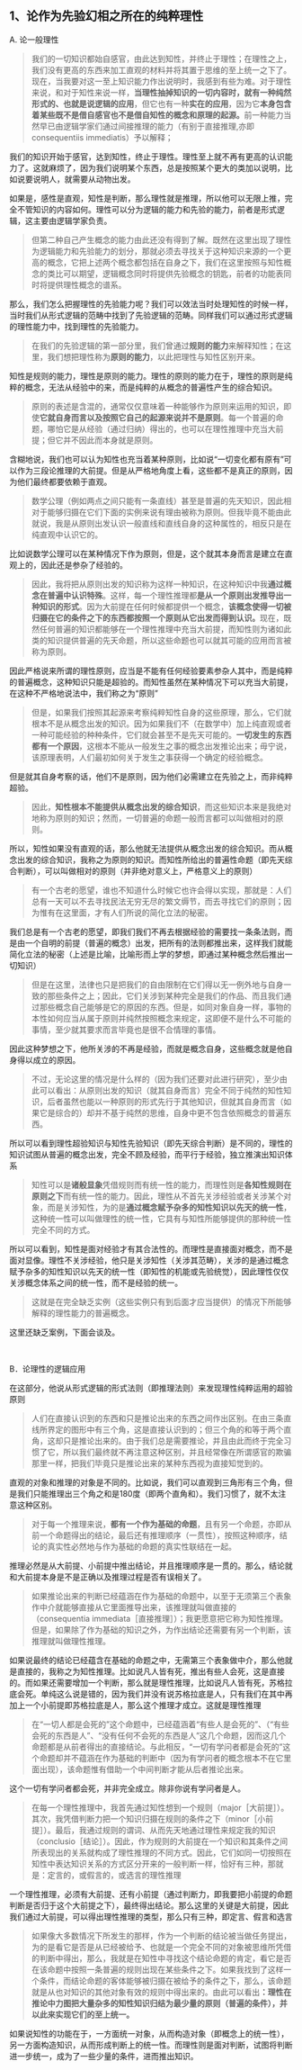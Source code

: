 <h2>1、<b>论作为先验幻相之所在的纯粹理性</b></h2><p>A. 论一般理性</p><blockquote>我们的一切知识都始自感官，由此达到知性，并终止于理性；在理性之上，我们没有更高的东西来加工直观的材料并将其置于思维的至上统一之下了。现在，当我要对这一至上知识能力作出说明时，我感到有些为难。对于理性来说，和对于知性来说一样，<b>当理性抽掉知识的一切内容时，就有一种纯然形式的、也就是说逻辑的应用</b>，但它也有一种<b>实在的应用</b>，因为它<b>本身包含着某些既不是借自感官也不是借自知性的概念和原理的起源。</b>前一种能力当然早已由逻辑学家们通过间接推理的能力（有别于直接推理,亦即consequentiis immediatis）予以解释；</blockquote><p>我们的知识开始于感官，达到知性，终止于理性。理性至上就不再有更高的认识能力了。这就麻烦了，因为我们说明某个东西，总是按照某个更大的类加以说明，比如说要说明人，就需要从动物出发。</p><p>如果是，感性是直观，知性是判断，那么理性就是推理，所以他可以无限上推，完全不管知识的内容如何。理性可以分为逻辑的能力和先验的能力，前者是形式逻辑，这主要由逻辑学家负责。</p><blockquote>但第二种自己产生概念的能力由此还没有得到了解。既然在这里出现了理性为逻辑能力和先验能力的划分，那就必须去寻找关于这种知识来源的一个更高的概念，它把上述两个概念都包括在自身之下，我们在这里按照与知性概念的类比可以期望，逻辑概念同时将提供先验概念的钥匙，前者的功能表同时将提供理性概念的谱系。</blockquote><p>那么，我们怎么把握理性的先验能力呢？我们可以效法当时处理知性的时候一样，当时我们从形式逻辑的范畴中找到了先验逻辑的范畴。同样我们可以通过形式逻辑的理性能力中，找到理性的先验能力。</p><blockquote>在我们的先验逻辑的第一部分里，我们曾通过<b>规则的能力</b>来解释知性；在这里，我们想把理性称为<b>原则的能力</b>，以此把理性与知性区别开来。</blockquote><p>知性是规则的能力，理性是原则的能力。理性的原则的能力在于，理性的原则是纯粹的概念，无法从经验中的来，而是纯粹的从概念的普遍性产生的综合知识。</p><blockquote>原则的表述是含混的，通常仅仅意味着一种能够作为原则来运用的知识，即使<b>它就自身而言以及按照它自己的起源来说并不是原则</b>。每一个普遍的命题，哪怕它是从经验（通过归纳）得出的，也可以在理性推理中充当大前提；但它并不因此而本身就是原则。</blockquote><p>含糊地说，我们也可以认为知性也充当着某种原则，比如说“一切变化都有原有”可以作为三段论推理的大前提。但是从严格地角度上看，这些都不是真正的原则，因为他们最终都要依赖于直观。</p><blockquote>数学公理（例如两点之间只能有一条直线）甚至是普遍的先天知识，因此相对于能够归摄在它们下面的实例来说有理由被称为原则。但我毕竟不能由此就说，我是从原则出发认识一般直线和直线自身的这种属性的，相反只是在纯直观中认识它的。</blockquote><p>比如说数学公理可以在某种情况下作为原则，但是，这个就其本身而言是建立在直观上的，因此还是参杂了经验的。</p><blockquote>因此，我将把从原则出发的知识称为这样一种知识，在这种知识中我<b>通过概念在普遍中认识特殊</b>。这样，每一个理性推理都<b>是从一个原则出发推导出一种知识的形式</b>。因为大前提在任何时候都提供一个概念，<b>该概念使得一切被归摄在它的条件之下的东西都按照一个原则从它出发而得到认识。</b>现在，既然任何普遍的知识都能够在一个理性推理中充当大前提，而知性则为诸如此类的知识提供普遍的先天命题，所以这些命题也可以就其可能的应用而言被称为原则。</blockquote><p>因此严格说来所谓的理性原则，应当是不能有任何经验要素参杂人其中，而是纯粹的普遍概念，这种知识只能是超验的。而知性虽然在某种情况下可以充当大前提，在这种不严格地说法中，我们称之为“原则”</p><blockquote>但是，如果我们按照其起源来考察纯粹知性自身的这些原理，那么，它们就根本不是从概念出发的知识。因为如果我们不（在数学中）加上纯直观或者一种可能经验的种种条件，它们就会甚至不是先天可能的。<b>一切发生的东西都有一个原因</b>，这根本不能从一般发生之事的概念出发推论出来；毋宁说，该原理表明，人们最初如何关于发生之事获得一个确定的经验概念。</blockquote><p>但是就其自身考察的话，他们不是原则，因为他们必需建立在先验之上，而非纯粹超验。</p><blockquote>因此，<b>知性根本不能提供从概念出发的综合知识</b>，而这些知识本来是我绝对地称为原则的知识；然而，一切普遍的命题一般而言都可以叫做相对的原则。</blockquote><p>所以，知性如果没有直观的话，那么他就无法提供从概念出发的综合知识。而从概念出发的综合知识，我称之为原则的知识。而知性所给出的普遍性命题（即先天综合判断），可以叫做相对的原则（并非绝对意义上，严格意义上的原则）</p><blockquote>有一个古老的愿望，谁也不知道什么时候它也许会得以实现，那就是：人们总有一天可以不去寻找民法无穷无尽的繁文缛节，而去寻找它们的原则；因为惟有在这里面，才有人们所说的简化立法的秘密。</blockquote><p>我们总是有一个古老的愿望，即我们我们不再去根据经验的需要找一条条法则，而是由一个自明的前提（普遍的概念）出发，把所有的法则都推出来，这样我们就能简化立法的秘密（上述是比喻，比喻形而上学的梦想，即通过某种概念然后推出一切知识）</p><blockquote>但是在这里，法律也只是把我们的自由限制在它们得以无一例外地与自身一致的那些条件之上；因此，它们关涉到某种完全是我们的作品、而且我们通过那些概念自己能够是它的原因的东西。但是，如同对象自身一样，事物的本性如何应当从属于原则并纯然按照概念来规定，这即便不是什么不可能的事情，至少就其要求而言毕竟也是很不合情理的事情。</blockquote><p>因此这种梦想之下，他所关涉的不再是经验，而就是概念自身，这些概念就是他自身得以成立的原因。</p><blockquote>不过，无论这里的情况是什么样的（因为我们还要对此进行研究），至少由此可以看出：从原则出发的知识（就其自身而言）完全不同于纯然的知性知识，后者虽然也能以一种原则的形式先行于其他知识，但就其自身而言（如果它是综合的）却并不基于纯然的思维，自身中更不包含依照概念的普遍东西。</blockquote><p>所以可以看到理性超验知识与知性先验知识（即先天综合判断）是不同的，理性的知识试图从普遍的概念出发，完全不顾及经验，而平行于经验，独立推演出知识体系</p><blockquote>知性可以是<b>诸般显象</b>凭借规则而有统一性的能力，而理性则是<b>各知性规则在原则之下</b>而有统一性的能力。因此，理性从不首先关涉经验或者关涉某个对象，而是关涉知性，为的是<b>通过概念赋予杂多的知性知识以先天的统一性</b>，这种统一性可以叫做理性的统一性，它具有与知性所能够提供的那种统一性完全不同的方式。</blockquote><p>所以可以看到，知性是面对经验才有其合法性的。而理性是直接面对概念，而不是面对显像。理性不关涉经验，他只是关涉知性（关涉其范畴），关涉的是通过概念赋予杂多的知性知识以先天的统一性（即知性的机能或先验统觉），因此理性仅仅关涉概念体系之间的统一性，而不是经验的统一。</p><blockquote>这就是在完全缺乏实例（这些实例只有到后面才应当提供）的情况下所能够解释的理性能力的普遍概念。</blockquote><p>这里还缺乏案例，下面会谈及。</p><p><br></p><p>B．论理性的逻辑应用</p><p>在这部分，他说从形式逻辑的形式法则（即推理法则）来发现理性纯粹运用的超验原则</p><blockquote>人们在直接认识到的东西和只是推论出来的东西之间作出区别。在由三条直线所界定的图形中有三个角，这是直接认识到的；但三个角的和等于两个直角，这却只是推论出来的。由于我们总是需要推论，并且由此而终于完全习惯了它，所以我们最终就不再注意这种区别，并且经常像在所谓感官的欺骗那里一样，把我们毕竟只是推论出来的某种东西视为直接知觉到的。</blockquote><p>直观的对象和推理的对象是不同的。比如说，我们可以直观到三角形有三个角，但是我们只能推理出三个角之和是180度（即两个直角和）。我们习惯了，就不太注意这种区别。</p><blockquote>对于每一个推理来说，<b>都有一个作为基础的命题</b>，且有另一个命题，亦即从前一个命题得出的结论，最后还有推理顺序（一贯性），按照这种顺序，结论的真实性必然地与作为基础的命题的真实性联结在一起。</blockquote><p>推理必然是从大前提、小前提中推出结论，并且推理顺序是一贯的。那么，结论就和大前提本身是不是正确以及推理过程是否有误相关了。</p><blockquote>如果推论出来的判断已经蕴涵在作为基础的命题中，以至于无须第三个表象作中介就能够直接从它里面推导出来，该推理就叫做直接的（consequentia immediata［直接推理］）；我更愿意把它称为知性推理。但是，如果除了作为基础的知识之外，为作出结论还需要有另一个判断，该推理就叫做理性推理。</blockquote><p>如果说最终的结论已经蕴含在基础的命题之中，无需第三个表象做中介，那么他就是直接的，我称之为知性推理。比如说凡人皆有死，推出有些人会死，这是直接的。而如果还需要增加一个判断，那么就是理性推理，比如说凡人皆有死，苏格拉底会死。单纯这么说是错的，因为我们并没有说苏格拉底是人，只有我们在其中再加上一个小前提即苏格拉底是人，那么这个推理才成立。这就是理性推理</p><blockquote>在“一切人都是会死的”这个命题中，已经蕴涵着“有些人是会死的”、（“有些会死的东西是人”、“没有任何不会死的东西是人”这几个命题，因而这几个命题都是从前者得出的直接结论。与此相反，“一切有学问者都是会死的”这个命题却并不蕴涵在作为基础的判断中（因为有学问者的概念根本不在它里面出现），该命题惟有借助一个中间判断才能从后者推论出来。</blockquote><p>这个一切有学问者都会死，并非完全成立。除非你说有学问者是人。</p><blockquote>在每一个理性推理中，我首先通过知性想到一个规则（major［大前提］）。其次，我凭借判断力把一个知识归摄在规则的条件之下（minor［小前提］）。最后，我通过规则的谓词、从而先天地通过理性来规定我的知识（conclusio［结论］）。因此，作为规则的大前提在一个知识和其条件之间所表现出的关系就构成了理性推理的不同方式。因此，它们如同一切按照在知性中表达知识关系的方式区分开来的一般判断一样，恰好有三种，那就是：定言的，或假言的，或选言的理性推理</blockquote><p>一个理性推理，必须有大前提、还有小前提（通过判断力，即我要把小前提的命题判断是否归于这个大前提之下），最终得出结论。那么这里的关键是大前提，因此我们通过大前提，可以得出理性推理的类型，那么只有三种，即定言、假言和选言</p><blockquote>如果像大多数情况下所发生的那样，作为一个判断的结论被当做任务提出，为的是看它是否是从已经被给予、也就是一个完全不同的对象被思维所凭借的判断中得出，那么，我就是在知性中寻找这个结论命题的肯定，看它是否在该命题中按照一条普遍的规则出现在某些条件之下。如果我找到了这样一个条件，而结论命题的客体能够被归摄在被给予的条件之下，那么，该命题就是从也对知识的其他对象有效的规则中得出来的。由此可以看出<b>：理性在推论中力图把大量杂多的知性知识归结为最少量的原则（普遍的条件），并以此来实现它们的至上统一。</b></blockquote><p>如果说知性的功能在于，一方面统一对象，从而构造对象（即概念上的统一性），另一方面构造知识，从而形成判断上的统一性。而理性则是面对判断，试图将判断进一步统一，成为了一些少量的条件，进而推出知识。</p><p></p>